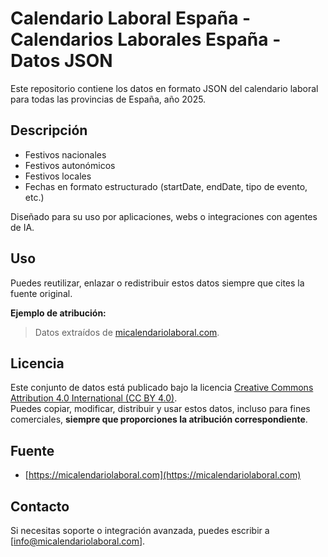 # Calendario Laboral España - Calendarios Laborales España - Datos JSON

Este repositorio contiene los datos en formato JSON del calendario laboral para todas las provincias de España, año 2025.

## Descripción

- Festivos nacionales
- Festivos autonómicos
- Festivos locales
- Fechas en formato estructurado (startDate, endDate, tipo de evento, etc.)

Diseñado para su uso por aplicaciones, webs o integraciones con agentes de IA.

## Uso

Puedes reutilizar, enlazar o redistribuir estos datos siempre que cites la fuente original.

**Ejemplo de atribución:**

> Datos extraídos de [micalendariolaboral.com](https://micalendariolaboral.com).

## Licencia

Este conjunto de datos está publicado bajo la licencia [Creative Commons Attribution 4.0 International (CC BY 4.0)](https://creativecommons.org/licenses/by/4.0/).  
Puedes copiar, modificar, distribuir y usar estos datos, incluso para fines comerciales, **siempre que proporciones la atribución correspondiente**.

## Fuente

- [https://micalendariolaboral.com](https://micalendariolaboral.com)

## Contacto

Si necesitas soporte o integración avanzada, puedes escribir a [info@micalendariolaboral.com].
